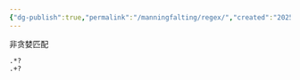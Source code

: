 ```yaml
---
{"dg-publish":true,"permalink":"/manningfalting/regex/","created":"2025-06-01T13:20:50.439+08:00"}
---
```



非贪婪匹配

```regex
.*?
.+?
```
